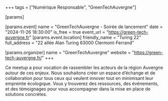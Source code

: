 +++
tags = ["Numérique Responsable", "GreenTechAuvergne"]

[params]

[params.event]
name = "GreenTechAuvergne - Soirée de lancement"
date = "2024-11-26 18:30:00"
is_free = true
event_url = "https://green-tech-auvergne.fr"
[params.event.location]
friendly_name = "Turing 22"
full_address = "22 allée Alan Turing 63000 Clermont-Ferrand"

[params.organizer]
name = "GreenTechAuvergne"
website = "https://green-tech-auvergne.fr/"
+++

Ce meetup a pour vocation de rassembler les acteurs de la région Auvergne autour de ces enjeux. Nous souhaitons créer un espace d’échange et de collaboration pour tous ceux qui veulent innover tout en minimisant leur empreinte écologique. Vous y trouverez des ressources, des événements, et des témoignages pour vous accompagner dans la mise en place de solutions concrètes.
